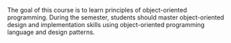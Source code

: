 The goal of this course is to learn principles of object-oriented programming. During the semester, students should master object-oriented design and implementation skills using object-oriented programming language and design patterns.
